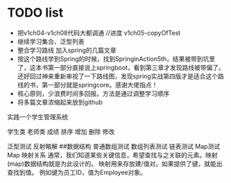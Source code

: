 # TODO list
* 把v1ch04-v1ch08代码大都调通
  //进度 v1ch05-copyOfTest
* 继续学习集合、泛型列表
* 整合学习路线 加入spring的几篇文章
* 按这个路线学到Spring的时候，找到SpringinAction5th，结果被带到坑里了，这本书第一部分直接说上springboot，看到第三章才发现路线被带偏了。还好回过神来重新审视了一下路线图，发现spring实战第四版才是适合这个路线的书，第一部分就是springcore。感谢大佬指点！
* 核心原则，少浪费时间多回报。方法是通过调整学习顺序
* 将多篇文章浓缩起来放到github

实践一个学生管理系统

学生类
老师类
成绩
排序
增加
删除
修改

泛型测试
反射略解
##数据结构
普通数组测试
数组列表测试
链表测试
Map测试
 Map 映射关系
通常，我们知道某些关键信息，希望查找与之关联的元素。映射(map)数据结构就是为此设计的。
映射用来存放建/值对。如果提供了键，就能出查找到值。
例如键为员工ID，值为Employee对象。
